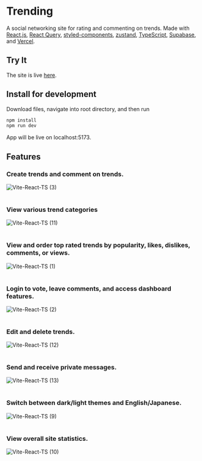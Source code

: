 # Trending
A social networking site for rating and commenting on trends. Made with [React.js](https://react.dev/), [React Query](https://tanstack.com/query/v3/), [styled-components](https://www.npmjs.com/package/styled-components), [zustand](https://www.npmjs.com/package/zustand), [TypeScript](https://www.typescriptlang.org/), [Supabase](https://supabase.com/), and [Vercel](https://vercel.com/). <br>

## Try It
The site is live [here](https://trending-jade.vercel.app/).

## Install for development
Download files, navigate into root directory, and then run <br>
```bash
npm install
npm run dev 
```
App will be live on localhost:5173.

## Features
### Create trends and comment on trends.
![Vite-React-TS (3)](https://github.com/katsup07/trending-website/assets/90941888/a1237b58-2afd-454f-911c-77e5dda17ee2)
<br>
<br>
### View various trend categories
![Vite-React-TS (11)](https://github.com/katsup07/trending-website/assets/90941888/d94366be-8b9f-4730-997c-fcf3eb079ccc)
<br>
<br>
### View and order top rated trends by popularity, likes, dislikes, comments, or views.
![Vite-React-TS (1)](https://github.com/katsup07/trending-website/assets/90941888/0135ef5c-489f-4c7f-ba88-8df6f1d3d185)
<br>
<br>
### Login to vote, leave comments, and access dashboard features.
![Vite-React-TS (2)](https://github.com/katsup07/trending-website/assets/90941888/5413a40e-ccaa-4305-88f1-0e32c27222de)
<br>
<br>
### Edit and delete trends.
![Vite-React-TS (12)](https://github.com/katsup07/trending-website/assets/90941888/613a8454-6f12-414e-ae5b-e13e0d056693)
<br>
<br>
### Send and receive private messages.
![Vite-React-TS (13)](https://github.com/katsup07/trending-website/assets/90941888/36a3387c-0718-474a-8885-64586bb3d092)
<br>
<br>
### Switch between dark/light themes and English/Japanese.
![Vite-React-TS (9)](https://github.com/katsup07/trending-website/assets/90941888/8f18654a-d7ef-4c3c-98e1-164f1aa304a6)
<br>
<br>
### View overall site statistics.
![Vite-React-TS (10)](https://github.com/katsup07/trending-website/assets/90941888/9db8c80e-87f0-43aa-8b27-040f38671be0)
<br>
<br>





